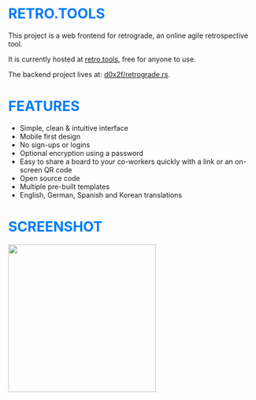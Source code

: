 <h1 style="color:#007bff;font-weight:700;text-transform:uppercase;">RETRO.TOOLS</h1>

This project is a web frontend for retrograde, an online agile retrospective tool.

It is currently hosted at [retro.tools](https://retro.tools), free for anyone to use.

The backend project lives at: [d0x2f/retrograde.rs](https://github.com/d0x2f/retrograde.rs).

<h1 style="color:#007bff;font-weight:700;text-transform:uppercase;">Features</h1>

* Simple, clean &  intuitive interface
* Mobile first design
* No sign-ups or logins
* Optional encryption using a password
* Easy to share a board to your co-workers quickly with a link or an on-screen QR code
* Open source code
* Multiple pre-built templates
* English, German, Spanish and Korean translations

<h1 style="color:#007bff;font-weight:700;text-transform:uppercase;">Screenshot</h1>

<img width="300" src="docs/images/mobile.png">

